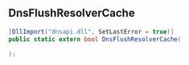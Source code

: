 ## DnsFlushResolverCache

```csharp
[DllImport("dnsapi.dll", SetLastError = true)]
public static extern bool DnsFlushResolverCache(
   
);
```

